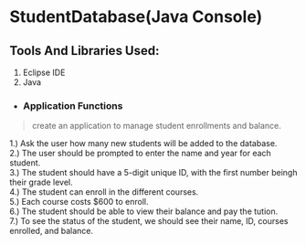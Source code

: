 # StudentDatabase(Java Console)

## Tools And Libraries Used:

1. Eclipse IDE
2. Java

* ### Application Functions
 >create an application to manage student enrollments and balance.
 


 
1.) Ask the user how many new students will be added to the database.<br/> 
2.) The user should be prompted to enter the name and year for each student.<br/> 
3.) The student should have a 5-digit unique ID, with the first number beingh their grade level.<br/> 
4.) The student can enroll in the different courses.<br/> 
5.) Each course costs $600 to enroll.<br/> 
6.) The student should be able to view their balance and pay the tution.<br/> 
7.) To see the status of the student, we should see their name, ID, courses enrolled, and balance.<br/> 
